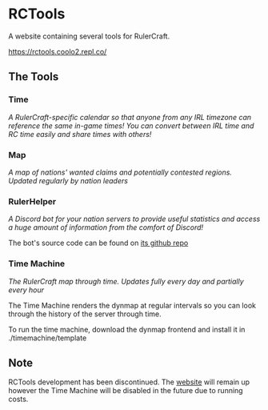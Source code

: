 # RCTools
 
A website containing several tools for RulerCraft.

https://rctools.coolo2.repl.co/

## The Tools

### Time

*A RulerCraft-specific calendar so that anyone from any IRL timezone can reference the same in-game times! You can convert between IRL time and RC time easily and share times with others!*

### Map

*A map of nations' wanted claims and potentially contested regions. Updated regularly by nation leaders* 

### RulerHelper

*A Discord bot for your nation servers to provide useful statistics and access a huge amount of information from the comfort of Discord!*

The bot's source code can be found on [its github repo](https://github.com/Coolo22/RulerHelper)        

### Time Machine

*The RulerCraft map through time. Updates fully every day and partially every hour*

The Time Machine renders the dynmap at regular intervals so you can look through the history of the server through time. 

To run the time machine, download the dynmap frontend and install it in ./timemachine/template

## Note

RCTools development has been discontinued. The [website](https://rctools.coolo2.repl.co/) will remain up however the Time Machine will be disabled in the future due to running costs.